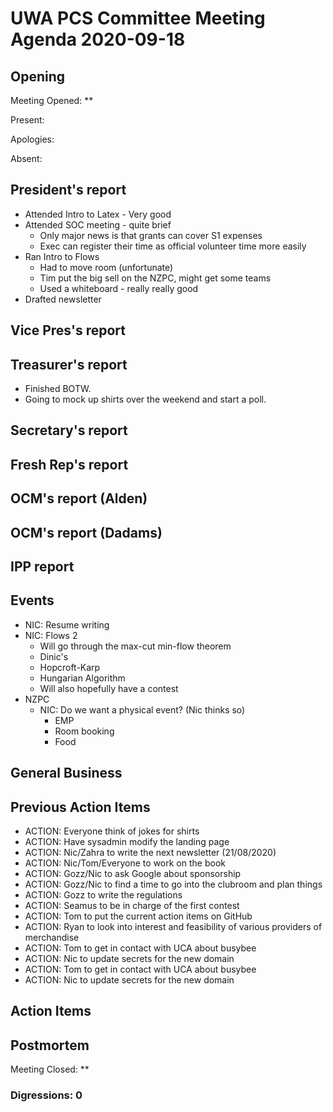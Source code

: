 # UWA PCS Committee Meeting Agenda 2020-09-18

## Opening

Meeting Opened: **

Present:

Apologies:

Absent:

## President's report
- Attended Intro to Latex - Very good
- Attended SOC meeting - quite brief
  - Only major news is that grants can cover S1 expenses
  - Exec can register their time as official volunteer time more easily
- Ran Intro to Flows
  - Had to move room (unfortunate)
  - Tim put the big sell on the NZPC, might get some teams
  - Used a whiteboard - really really good
- Drafted newsletter

## Vice Pres's report

## Treasurer's report
- Finished BOTW. 
- Going to mock up shirts over the weekend and start a poll. 

## Secretary's report

## Fresh Rep's report

## OCM's report (Alden)

## OCM's report (Dadams)

## IPP report

## Events
- NIC: Resume writing
- NIC: Flows 2
  - Will go through the max-cut min-flow theorem
  - Dinic's
  - Hopcroft-Karp
  - Hungarian Algorithm
  - Will also hopefully have a contest
- NZPC
  - NIC: Do we want a physical event? (Nic thinks so)
    - EMP
    - Room booking
    - Food

## General Business

## Previous Action Items

- ACTION: Everyone think of jokes for shirts
- ACTION: Have sysadmin modify the landing page
- ACTION: Nic/Zahra to write the next newsletter (21/08/2020)
- ACTION: Nic/Tom/Everyone to work on the book
- ACTION: Gozz/Nic to ask Google about sponsorship
- ACTION: Gozz/Nic to find a time to go into the clubroom and plan things
- ACTION: Gozz to write the regulations
- ACTION: Seamus to be in charge of the first contest
- ACTION: Tom to put the current action items on GitHub
- ACTION: Ryan to look into interest and feasibility of various providers of merchandise
- ACTION: Tom to get in contact with UCA about busybee
- ACTION: Nic to update secrets for the new domain
- ACTION: Tom to get in contact with UCA about busybee
- ACTION: Nic to update secrets for the new domain

## Action Items

## Postmortem

Meeting Closed: **

### Digressions: 0
